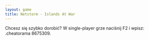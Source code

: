 ```yaml
---
layout: game
title: Netstorm - Islands At War
---
```


Chcesz się szybko dorobić? W single-player grze naciśnij F2 i wpisz: 
.cheatorama 8675309.
